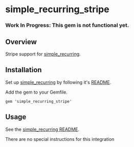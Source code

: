 # simple_recurring_stripe
### Work In Progress: This gem is not functional yet.


## Overview
Stripe support for [simple_recurring](https://github.com/MattDunbar/simple_recurring/).

## Installation
Set up [simple_recurring](https://github.com/MattDunbar/simple_recurring/) by following it's [README](https://github.com/MattDunbar/simple_recurring/blob/master/README.md).

Add the gem to your Gemfile.
```
gem 'simple_recurring_stripe'
```

## Usage
See the [simple_recurring README](https://github.com/MattDunbar/simple_recurring/blob/master/README.md).

There are no special instructions for this integration
